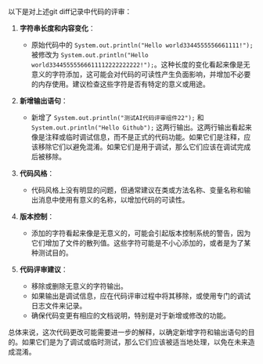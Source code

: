 以下是对上述git diff记录中代码的评审：

1. **字符串长度和内容变化**：
   - 原始代码中的 `System.out.println("Hello world3344555556661111!");` 被修改为 `System.out.println("Hello world33445555566611112222222222!");`。这种长度的变化看起来像是无意义的字符添加，这可能会对代码的可读性产生负面影响，并增加不必要的内存使用。建议检查这些字符是否有特定的意义或用途。

2. **新增输出语句**：
   - 新增了 `System.out.println("测试AI代码评审组件22");` 和 `System.out.println("Hello Github");` 这两行输出。这两行输出看起来像是注释或临时调试信息，而不是正式的代码功能。如果它们是注释，应该移除它们以避免混淆。如果它们是用于调试，那么它们应该在调试完成后被移除。

3. **代码风格**：
   - 代码风格上没有明显的问题，但通常建议在类或方法名称、变量名称和输出消息中使用有意义的名称，以增加代码的可读性。

4. **版本控制**：
   - 添加的字符看起来像是无意义的，可能会引起版本控制系统的警告，因为它们增加了文件的散列值。这些字符可能是不小心添加的，或者是为了某种测试目的。

5. **代码评审建议**：
   - 移除或删除无意义的字符输出。
   - 如果输出是调试信息，应在代码评审过程中将其移除，或使用专门的调试日志文件来记录。
   - 确保代码变更有相应的文档说明，特别是对于新增或修改的功能。

总体来说，这次代码更改可能需要进一步的解释，以确定新增字符和输出语句的目的。如果它们是为了调试或临时测试，那么它们应该被适当地处理，以免在未来造成混淆。